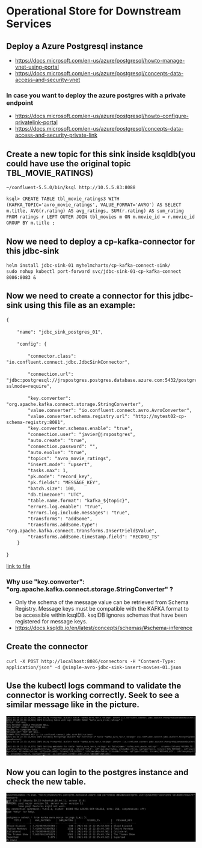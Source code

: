 # Operational Store for Downstream Services

## Deploy a Azure Postgresql instance
- https://docs.microsoft.com/en-us/azure/postgresql/howto-manage-vnet-using-portal
- https://docs.microsoft.com/en-us/azure/postgresql/concepts-data-access-and-security-vnet
### In case you want to deploy the azure postgres with a private endpoint
- https://docs.microsoft.com/en-us/azure/postgresql/howto-configure-privatelink-portal
- https://docs.microsoft.com/en-us/azure/postgresql/concepts-data-access-and-security-private-link

## Create a new topic for this sink inside ksqldb(you could have use the original topic TBL_MOVIE_RATINGS)
```
~/confluent-5.5.0/bin/ksql http://10.5.5.83:8088
```
```
ksql> CREATE TABLE tbl_movie_ratings3 WITH (KAFKA_TOPIC='avro_movie_ratings', VALUE_FORMAT='AVRO') AS SELECT m.title, AVG(r.rating) AS avg_ratings, SUM(r.rating) AS sum_rating FROM ratings r LEFT OUTER JOIN tbl_movies m ON m.movie_id = r.movie_id GROUP BY m.title ;
```

## Now we need to deploy a cp-kafka-connector for this jdbc-sink
```
helm install jdbc-sink-01 myhelmcharts/cp-kafka-connect-sink/
sudo nohup kubectl port-forward svc/jdbc-sink-01-cp-kafka-connect 8086:8083 &
```
## Now we need to create a connector for this jdbc-sink using this file as an example:
```
{

	"name": "jdbc_sink_postgres_01",

	"config": {

		"connector.class": "io.confluent.connect.jdbc.JdbcSinkConnector",

		"connection.url": "jdbc:postgresql://jrspostgres.postgres.database.azure.com:5432/postgres?sslmode=require",

		"key.converter": "org.apache.kafka.connect.storage.StringConverter",
		"value.converter": "io.confluent.connect.avro.AvroConverter",
		"value.converter.schema.registry.url": "http://mytest02-cp-schema-registry:8081",
		"key.converter.schemas.enable": "true",
		"connection.user": "javier@jrspostgres",
		"auto.create": "true",
		"connection.password": "",
		"auto.evolve": "true",
		"topics": "avro_movie_ratings",
		"insert.mode": "upsert",
		"tasks.max": 1,
		"pk.mode": "record_key",
		"pk.fields": "MESSAGE_KEY",
		"batch.size": 100,
		"db.timezone": "UTC",
		"table.name.format": "kafka_${topic}",
		"errors.log.enable": "true",
		"errors.log.include.messages": "true",
		"transforms": "addSome",
		"transforms.addSome.type": "org.apache.kafka.connect.transforms.InsertField$Value",
		"transforms.addSome.timestamp.field": "RECORD_TS"
	}

}
```
[link to file](https://github.com/javierromancsa/OSS-real-time-ingestion-enrichment/blob/main/simple-avro-jdbc-sink-upsert-movies.json.)

### Why use "key.converter": "org.apache.kafka.connect.storage.StringConverter" ?
- Only the schema of the message value can be retrieved from Schema Registry. Message keys must be compatible with the KAFKA format to be accessible within ksqlDB. ksqlDB ignores schemas that have been registered for message keys.
- https://docs.ksqldb.io/en/latest/concepts/schemas/#schema-inference

## Create the connector
```
curl -X POST http://localhost:8086/connectors -H "Content-Type: application/json" -d @simple-avro-jdbc-sink-insert-movies-01.json
```
## Use the kubectl logs command to validate the connector is working correctly. Seek to see a similar message like in the picture.
![pics](https://github.com/javierromancsa/images/blob/main/postgresql-02.png)

## Now you can login to the postgres instance and check the new table.
![pics](https://github.com/javierromancsa/images/blob/main/postgresql-03.png)

